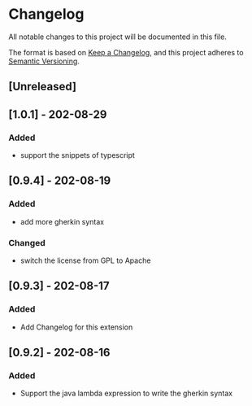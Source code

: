 # Changelog

All notable changes to this project will be documented in this file.

The format is based on [Keep a Changelog](https://keepachangelog.com/en/1.0.0/),
and this project adheres to [Semantic Versioning](https://semver.org/spec/v2.0.0.html).

## [Unreleased]

## [1.0.1] - 202-08-29

### Added

- support the snippets of typescript

## [0.9.4] - 202-08-19

### Added

- add more gherkin syntax

### Changed

- switch the license from GPL to Apache

## [0.9.3] - 202-08-17

### Added

- Add Changelog for this extension

## [0.9.2] - 202-08-16

### Added

- Support the java lambda expression to write the gherkin syntax
